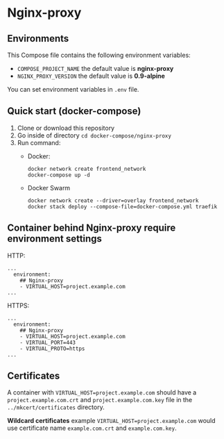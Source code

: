 # Nginx-proxy

## Environments
This Compose file contains the following environment variables:

- `COMPOSE_PROJECT_NAME` the default value is **nginx-proxy**
- `NGINX_PROXY_VERSION` the default value is **0.9-alpine**

You can set environment variables in `.env` file.

## Quick start (docker-compose)
1. Clone or download this repository
1. Go inside of directory `cd docker-compose/nginx-proxy`
1. Run command:
    - Docker:

          docker network create frontend_network
          docker-compose up -d

    - Docker Swarm

          docker network create --driver=overlay frontend_network
          docker stack deploy --compose-file=docker-compose.yml traefik

## Container behind Nginx-proxy require environment settings

HTTP:

    ...
      environment:
        ## Nginx-proxy
        - VIRTUAL_HOST=project.example.com
    ...

HTTPS:

    ...
      environment:
        ## Nginx-proxy
        - VIRTUAL_HOST=project.example.com
        - VIRTUAL_PORT=443
        - VIRTUAL_PROTO=https
    ...

## Certificates

A container with `VIRTUAL_HOST=project.example.com` should have a `project.example.com.crt` and `project.example.com.key` file in the `../mkcert/certificates` directory.

**Wildcard certificates** example `VIRTUAL_HOST=project.example.com` would use certificate name `example.com.crt` and `example.com.key`.
